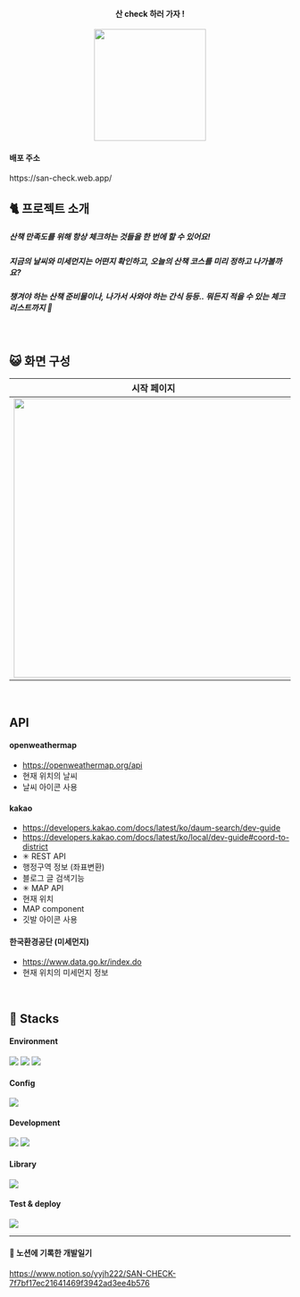 
<div align="center">
<h4>산 check 하러 가자 ! </h4> 

<img src="https://github.com/yzinnie/SAN-CHECK/assets/126447980/dd4fcec2-00e5-4a01-bc2f-e8b8e50cc8eb" width="200" />
</div>

<h4>배포 주소</h4>
https://san-check.web.app/

<br>

<h2> 🐈 프로젝트 소개</h2>
<h5>산책 만족도를 위해 항상 체크하는 것들을 한 번에 할 수 있어요!</h5>

<h5>지금의 날씨와 미세먼지는 어떤지 확인하고, 오늘의 산책 코스를 미리 정하고 나가볼까요?</h5>
<h5>챙겨야 하는 산책 준비물이나, 나가서 사와야 하는 간식 등등.. 뭐든지 적을 수 있는 체크리스트까지 🐾 </h5>
<br>
<h2> 😺 화면 구성</h2>

| 시작 페이지 | 메인 페이지 | 정보 글 페이지 |  체크리스트 페이지 | 소개 페이지 |
| --- | --- | --- | --- | --- |
| <img src="https://github.com/yzinnie/SAN-CHECK/assets/126447980/74137ea0-696b-4059-bb2e-dd9251bfc343" width="500" /> | <img src="https://github.com/yzinnie/SAN-CHECK/assets/126447980/bcd99655-d9d7-4cfc-8c58-f32f2d6cfc5e" width="500" /> |  <img src="https://github.com/yzinnie/SAN-CHECK/assets/126447980/87f2564b-8281-4b83-9256-9446f25e94e3" width="500" /> |<img src="https://github.com/yzinnie/SAN-CHECK/assets/126447980/4f178b00-475e-4e16-b9a7-c1b3bf7bf8c5" width="500" /> |<img src="https://github.com/yzinnie/SAN-CHECK/assets/126447980/6430a20a-77cb-4897-8e26-2ca5731de918" width="500" /> |
<br>

<h2> API </h2>

 #### openweathermap
- https://openweathermap.org/api
- 현재 위치의 날씨
- 날씨 아이콘 사용

#### kakao
- https://developers.kakao.com/docs/latest/ko/daum-search/dev-guide
- https://developers.kakao.com/docs/latest/ko/local/dev-guide#coord-to-district
- ✳ REST API 
- 행정구역 정보 (좌표변환)
- 블로그 글 검색기능 
- ✳ MAP API 
- 현재 위치
- MAP component
- 깃발 아이콘 사용

#### 한국환경공단 (미세먼지)
- https://www.data.go.kr/index.do
- 현재 위치의 미세먼지 정보
<br>
 <h2> 🐶 Stacks </h2>
 
 #### Environment
 <img src="https://img.shields.io/badge/visualstudiocode-007ACC?style=for-the-badge&logo=visualstudiocode&logoColor=white"> <img src="https://img.shields.io/badge/github-181717?style=for-the-badge&logo=github&logoColor=white"> <img src="https://img.shields.io/badge/git-F05032?style=for-the-badge&logo=git&logoColor=white">
 
 #### Config
 <img src="https://img.shields.io/badge/npm-CB3837?style=for-the-badge&logo=npm&logoColor=white">
 
 #### Development
   <img src="https://img.shields.io/badge/javascript-F7DF1E?style=for-the-badge&logo=javascript&logoColor=black">  <img src="https://img.shields.io/badge/react-61DAFB?style=for-the-badge&logo=react&logoColor=black">  
####  Library
 <img src="https://img.shields.io/badge/reactrouter-CA4245?style=for-the-badge&logo=reactrouter&logoColor=white"> 
 
#### Test & deploy
   <img src="https://img.shields.io/badge/firebase-FFCA28?style=for-the-badge&logo=firebase&logoColor=black"> 

---

<h4>🐧 노션에 기록한 개발일기</h4>

https://www.notion.so/yyjh222/SAN-CHECK-7f7bf17ec21641469f3942ad3ee4b576

